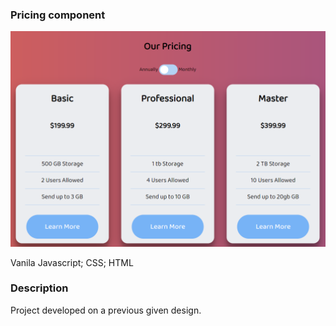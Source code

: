 ### Pricing component

![Preview](https://github.com/c-obsesie/pricing-component/blob/master/priceComponent.png?raw=true)

Vanila Javascript;
CSS;
HTML

### Description 

Project developed  on a previous given design.
